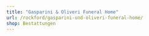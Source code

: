 ```yaml
---
title: "Gasparini & Oliveri Funeral Home"
url: /rockford/gasparini-und-oliveri-funeral-home/
shop: Bestattungen
---
```

